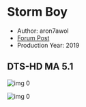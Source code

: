 # Storm Boy

* Author: aron7awol
* [Forum Post](https://www.avsforum.com/threads/bass-eq-for-filtered-movies.2995212/post-58023400)
* Production Year: 2019

## DTS-HD MA 5.1

![img 0](https://i.imgur.com/0O9cJUu.jpg)

![img 0](https://i.imgur.com/PZJiEAP.jpg)

